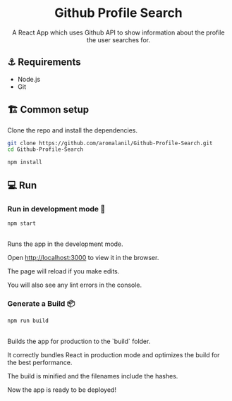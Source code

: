 <h1 align="center">Github Profile Search</h1>
<div align="center">
  <p>A React App which uses Github API to show information about the profile the user searches for.</p>
</div>


## ⚓ Requirements

* Node.js
* Git

## 🏗 Common setup

Clone the repo and install the dependencies.

```bash
git clone https://github.com/aromalanil/Github-Profile-Search.git
cd Github-Profile-Search
```

```bash
npm install
```

## 💻 Run

### Run in development mode 🧪

```
npm start
```
<br/>
Runs the app in the development mode.<br />

Open [http://localhost:3000](http://localhost:3000) to view it in the browser.

The page will reload if you make edits.<br />

You will also see any lint errors in the console.

### Generate a Build 📦

```
npm run build
```
<br/>
Builds the app for production to the `build` folder.<br />

It correctly bundles React in production mode and optimizes the build for the best performance.

The build is minified and the filenames include the hashes.<br />

Now the app is ready to be deployed!

